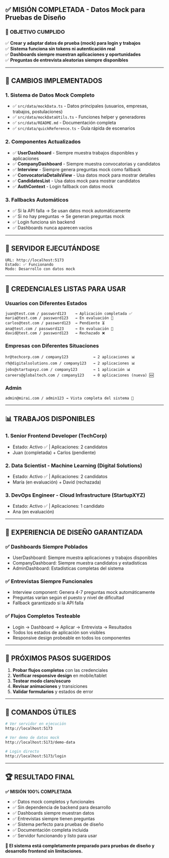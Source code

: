 ## ✅ MISIÓN COMPLETADA - Datos Mock para Pruebas de Diseño

### 🎯 **OBJETIVO CUMPLIDO**
✅ **Crear y adaptar datos de prueba (mock) para login y trabajos**  
✅ **Sistema funciona sin tokens ni autenticación real**  
✅ **Dashboards siempre muestran aplicaciones y oportunidades**  
✅ **Preguntas de entrevista aleatorias siempre disponibles**  

---

## 🔧 **CAMBIOS IMPLEMENTADOS**

### **1. Sistema de Datos Mock Completo**
- ✅ `src/data/mockData.ts` - Datos principales (usuarios, empresas, trabajos, postulaciones)
- ✅ `src/data/mockDataUtils.ts` - Funciones helper y generadores
- ✅ `src/data/README.md` - Documentación completa
- ✅ `src/data/quickReference.ts` - Guía rápida de escenarios

### **2. Componentes Actualizados**
- ✅ **UserDashboard** - Siempre muestra trabajos disponibles y aplicaciones
- ✅ **CompanyDashboard** - Siempre muestra convocatorias y candidatos
- ✅ **Interview** - Siempre genera preguntas mock como fallback
- ✅ **ConvocatoriaDetailsView** - Usa datos mock para mostrar detalles
- ✅ **CandidatesList** - Usa datos mock para mostrar candidatos
- ✅ **AuthContext** - Login fallback con datos mock

### **3. Fallbacks Automáticos**
- ✅ Si la API falla → Se usan datos mock automáticamente
- ✅ Si no hay preguntas → Se generan preguntas mock
- ✅ Login funciona sin backend
- ✅ Dashboards nunca aparecen vacíos

---

## 🚀 **SERVIDOR EJECUTÁNDOSE**
```
URL: http://localhost:5173
Estado: ✅ Funcionando
Modo: Desarrollo con datos mock
```

---

## 🔐 **CREDENCIALES LISTAS PARA USAR**

### **Usuarios con Diferentes Estados**
```
juan@test.com / password123    → Aplicación completada ✅
maria@test.com / password123   → En evaluación 🔄  
carlos@test.com / password123  → Pendiente ⏳
ana@test.com / password123     → En evaluación 🔄
david@test.com / password123   → Rechazado ❌
```

### **Empresas con Diferentes Situaciones**
```
hr@techcorp.com / company123           → 2 aplicaciones 📊
rh@digitalsolutions.com / company123   → 2 aplicaciones 📊
jobs@startupxyz.com / company123       → 1 aplicación 📊
careers@globaltech.com / company123    → 0 aplicaciones (nueva) 🆕
```

### **Admin**
```
admin@mirai.com / admin123 → Vista completa del sistema 👑
```

---

## 📊 **TRABAJOS DISPONIBLES**

### **1. Senior Frontend Developer** (TechCorp)
- Estado: Activo ✅ | Aplicaciones: 2 candidatos
- Juan (completada) + Carlos (pendiente)

### **2. Data Scientist - Machine Learning** (Digital Solutions)  
- Estado: Activo ✅ | Aplicaciones: 2 candidatos
- María (en evaluación) + David (rechazada)

### **3. DevOps Engineer - Cloud Infrastructure** (StartupXYZ)
- Estado: Activo ✅ | Aplicaciones: 1 candidato  
- Ana (en evaluación)

---

## 🎨 **EXPERIENCIA DE DISEÑO GARANTIZADA**

### **✅ Dashboards Siempre Poblados**
- UserDashboard: Siempre muestra aplicaciones y trabajos disponibles
- CompanyDashboard: Siempre muestra candidatos y estadísticas
- AdminDashboard: Estadísticas completas del sistema

### **✅ Entrevistas Siempre Funcionales**
- Interview component: Genera 4-7 preguntas mock automáticamente
- Preguntas varían según el puesto y nivel de dificultad
- Fallback garantizado si la API falla

### **✅ Flujos Completos Testeable**
- Login → Dashboard → Aplicar → Entrevista → Resultados
- Todos los estados de aplicación son visibles
- Responsive design probeable en todos los componentes

---

## 🎯 **PRÓXIMOS PASOS SUGERIDOS**

1. **Probar flujos completos** con las credenciales
2. **Verificar responsive design** en mobile/tablet
3. **Testear modo claro/oscuro** 
4. **Revisar animaciones** y transiciones
5. **Validar formularios** y estados de error

---

## 📝 **COMANDOS ÚTILES**

```bash
# Ver servidor en ejecución
http://localhost:5173

# Ver demo de datos mock
http://localhost:5173/demo-data

# Login directo
http://localhost:5173/login
```

---

## 🏆 **RESULTADO FINAL**

**✅ MISIÓN 100% COMPLETADA**

- ✅ Datos mock completos y funcionales
- ✅ Sin dependencia de backend para desarrollo  
- ✅ Dashboards siempre muestran datos
- ✅ Entrevistas siempre tienen preguntas
- ✅ Sistema perfecto para pruebas de diseño
- ✅ Documentación completa incluida
- ✅ Servidor funcionando y listo para usar

**🎨 El sistema está completamente preparado para pruebas de diseño y desarrollo frontend sin limitaciones.**
